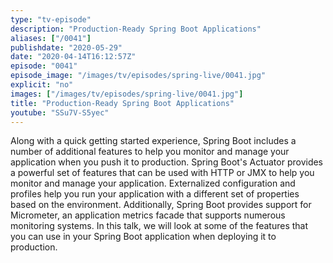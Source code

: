 ```yaml
---
type: "tv-episode"
description: "Production-Ready Spring Boot Applications"
aliases: ["/0041"]
publishdate: "2020-05-29"
date: "2020-04-14T16:12:57Z"
episode: "0041"
episode_image: "/images/tv/episodes/spring-live/0041.jpg"
explicit: "no"
images: ["/images/tv/episodes/spring-live/0041.jpg"]
title: "Production-Ready Spring Boot Applications"
youtube: "SSu7V-S5yec"
---
```


Along with a quick getting started experience, Spring Boot includes a number of additional features to help you monitor and manage your application when you push it to production. Spring Boot's Actuator provides a powerful set of features that can be used with HTTP or JMX to help you monitor and manage your application. Externalized configuration and profiles help you run your application with a different set of properties based on the environment. Additionally, Spring Boot provides support for Micrometer, an application metrics facade that supports numerous monitoring systems. In this talk, we will look at some of the features that you can use in your Spring Boot application when deploying it to production.



